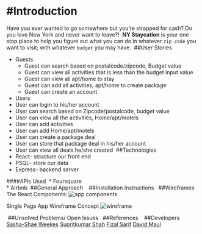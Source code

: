 #Introduction
===
Have you ever wanted to go somewhere but you’re strapped for cash? Do you love New York and never want to leave?!
​
**NY Staycation** is your one stop place to help you figure out what you can do in whatever ```zip code``` you want to visit; with whatever ```budget``` you may have. 
​
##User Stories
  
* Guests
  * Guest can search based on postalcode/zipcode, Budget value
  * Guest can view all activities that is less than the budget input value
  * Guest can view all apt/home to stay
  * Guest can add all activities, apt/home to create package
  * Guest can create an account 
​
* Users
 * User can login to his/her account
 * User can search based on Zipcode/postalcode, budget value
 * User can view all the activities, Home/apt/motels 
 * User can add activities
 * User can add Home/apt/motels
 * User can create a package deal
 * User can store that package deal in his/her account
 * User can view all deals he/she created
​
##Technologies
​
* React- structure our front end
* PSQL- store our data
* Express- backend server
  
####APIs Used 
​
    * Foursquare  
    * Airbnb
​
##General Approach
​
​
​
##Installation Instructions
​
​
​
##Wireframes
​The React Components:
![app components](http://imgur.com/ugpmvv9)

Single Page App Wireframe Concept
![wireframe](http://imgur.com/5IbZ2Gr)

​
##Unsolved Problems/ Open Issues
​
​
##References
​
​
​
##Developers
​
[Sasha-Shae Weekes](https://github.com/afroniquely)
[Supritkumar Shah](https://github.com/supritshah1289/)
[Fizal Sarif](https://github.com/fizal619)
[David Maul](https://github.com/dmaul12)
​
